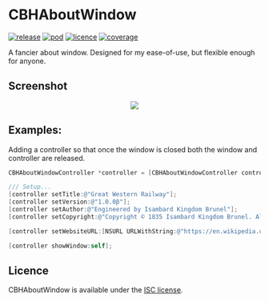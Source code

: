 
# CBHAboutWindow

[![release](https://img.shields.io/github/release/chris-huxtable/CBHAboutWindow.svg)](https://github.com/chris-huxtable/CBHAboutWindow/releases)
[![pod](https://img.shields.io/cocoapods/v/CBHAboutWindow.svg)](https://cocoapods.org/pods/CBHAboutWindow)
[![licence](https://img.shields.io/badge/licence-ISC-lightgrey.svg?cacheSeconds=2592000)](https://github.com/chris-huxtable/CBHAboutWindow/blob/master/LICENSE)
[![coverage](https://img.shields.io/badge/coverage-95%25-brightgreen.svg?cacheSeconds=2592000)](https://github.com/chris-huxtable/CBHAboutWindow)

A fancier about window. Designed for my ease-of-use, but flexible enough for anyone.


## Screenshot

<p align="center">
  <img src="https://user-images.githubusercontent.com/2386387/70958341-f21ce180-2046-11ea-9197-7bea3dd1178e.png">
</p>


## Examples:

Adding a controller so that once the window is closed both the window and controller are released.
```objective-c
CBHAboutWindowController *controller = [CBHAboutWindowController controller];

/// Setup...
[controller setTitle:@"Great Western Railway"];
[controller setVersion:@"1.0.0β"];
[controller setAuthor:@"Engineered by Isambard Kingdom Brunel"];
[controller setCopyright:@"Copyright © 1835 Isambard Kingdom Brunel. All rights reserved."];

[controller setWebsiteURL:[NSURL URLWithString:@"https://en.wikipedia.org/wiki/Great_Western_Railway"]];

[controller showWindow:self];
```


## Licence
CBHAboutWindow is available under the [ISC license](https://github.com/chris-huxtable/CBHAboutWindow/blob/master/LICENSE).
